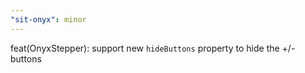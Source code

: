 ```yaml
---
"sit-onyx": minor
---
```


feat(OnyxStepper): support new `hideButtons` property to hide the +/- buttons
